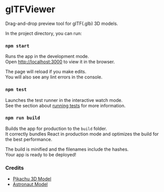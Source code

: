 # glTFViewer

Drag-and-drop preview tool for glTF(.glb) 3D models.

In the project directory, you can run:

### `npm start`

Runs the app in the development mode.<br>
Open [http://localhost:3000](http://localhost:3000) to view it in the browser.

The page will reload if you make edits.<br>
You will also see any lint errors in the console.

### `npm test`

Launches the test runner in the interactive watch mode.<br>
See the section about [running tests](https://facebook.github.io/create-react-app/docs/running-tests) for more information.

### `npm run build`

Builds the app for production to the `build` folder.<br>
It correctly bundles React in production mode and optimizes the build for the best performance.

The build is minified and the filenames include the hashes.<br>
Your app is ready to be deployed!

### Credits

- [Pikachu 3D Model](http://roestudios.co.uk/project/3d-pokemon-models/025-pikachu/)
- [Astronaut Model](https://github.com/google/model-viewer)
